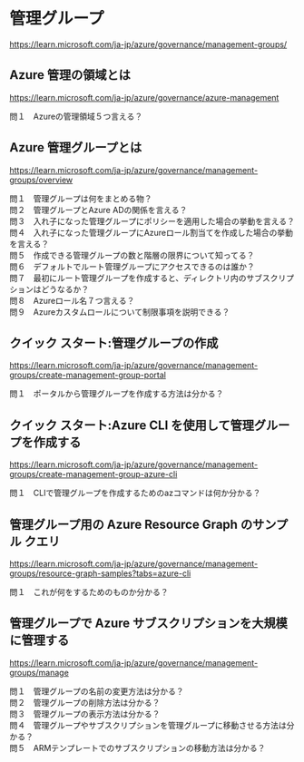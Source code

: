 # 管理グループ
https://learn.microsoft.com/ja-jp/azure/governance/management-groups/

## Azure 管理の領域とは
https://learn.microsoft.com/ja-jp/azure/governance/azure-management

問１　Azureの管理領域５つ言える？

## Azure 管理グループとは
https://learn.microsoft.com/ja-jp/azure/governance/management-groups/overview

問１　管理グループは何をまとめる物？  
問２　管理グループとAzure ADの関係を言える？  
問３　入れ子になった管理グループにポリシーを適用した場合の挙動を言える？  
問４　入れ子になった管理グループにAzureロール割当てを作成した場合の挙動を言える？  
問５　作成できる管理グループの数と階層の限界について知ってる？  
問６　デフォルトでルート管理グループにアクセスできるのは誰か？  
問７　最初にルート管理グループを作成すると、ディレクトリ内のサブスクリプションはどうなるか？  
問８　Azureロール名７つ言える？  
問９　Azureカスタムロールについて制限事項を説明できる？

## クイック スタート:管理グループの作成
https://learn.microsoft.com/ja-jp/azure/governance/management-groups/create-management-group-portal

問１　ポータルから管理グループを作成する方法は分かる？

## クイック スタート:Azure CLI を使用して管理グループを作成する
https://learn.microsoft.com/ja-jp/azure/governance/management-groups/create-management-group-azure-cli

問１　CLIで管理グループを作成するためのazコマンドは何か分かる？

## 管理グループ用の Azure Resource Graph のサンプル クエリ
https://learn.microsoft.com/ja-jp/azure/governance/management-groups/resource-graph-samples?tabs=azure-cli

問１　これが何をするためのものか分かる？

## 管理グループで Azure サブスクリプションを大規模に管理する
https://learn.microsoft.com/ja-jp/azure/governance/management-groups/manage

問１　管理グループの名前の変更方法は分かる？  
問２　管理グループの削除方法は分かる？  
問３　管理グループの表示方法は分かる？  
問４　管理グループやサブスクリプションを管理グループに移動させる方法は分かる？  
問５　ARMテンプレートでのサブスクリプションの移動方法は分かる？

